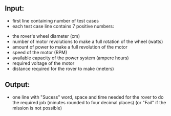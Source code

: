 ## Input:
* first line containing number of test cases
* each test case line contains 7 positive numbers:
- the rover's wheel diameter (cm)
- number of motor revolutions to make a full rotation of the wheel (watts)
- amount of power to make a full revolution of the motor
- speed of the motor (RPM)
- available capacity of the power system (ampere hours)
- required voltage of the motor
- distance required for the rover to make (meters)
## Output:
* one line with "Sucess" word, space and time needed for the rover to do the required job (minutes rounded to four decimal places)
(or "Fail" if the mission is not possible)